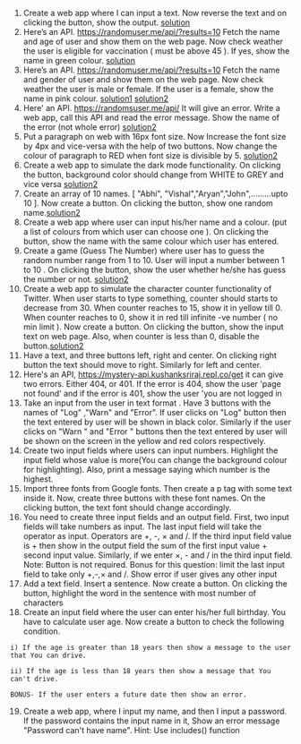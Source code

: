   1. Create a web app where I can input a text. Now reverse the text and on clicking the button, show the output. [solution](https://replit.com/@Vaibhav18Matere/splitreversejoin-for-loop#index.html)
  2. Here’s an API. https://randomuser.me/api/?results=10 Fetch the name and age of user and show them on the web page. Now check weather the user is eligible for vaccination ( must be above 45 ). If yes, show the name in green colour. [solution](https://replit.com/@Vaibhav18Matere/API-name-agegreater45-vaccination)
  3. Here’s an API. https://randomuser.me/api/?results=10  Fetch the name and gender of user and show them on the web page. Now check weather the user is male or female. If the user is a female, show the name in pink colour. [solution1](https://replit.com/@Vaibhav18Matere/API-greater-malefemale-check-greater-color) [solution2](https://stackblitz.com/edit/react-mjdgs3?file=src/App.js)
  4. Here' an API. https://randomsuser.me/api/ It will give an error. Write a web app, call this API and read the error message. Show the name of the error (not whole error) [solution2](https://stackblitz.com/edit/react-m9hhs3?file=src/App.js)
  5. Put a paragraph on web with 16px font size. Now Increase the font size by 4px and vice-versa with the help of two buttons. Now change the colour of paragraph to RED when font size is divisible by 5. [solution2](https://stackblitz.com/edit/react-5rmuhe?file=src/App.js)
  6. Create a web app to simulate the dark mode functionality. On clicking the button, background color should change from WHITE to GREY and vice versa [solution2](https://stackblitz.com/edit/react-wkx9wz?file=src/App.js)
  7. Create an array of 10 names. [ "Abhi", "Vishal","Aryan","John",.........upto 10 ]. Now create a button. On clicking the button, show one random name.[solution2](https://stackblitz.com/edit/react-m2wrmh?file=src/App.js)
  8. Create a web app where user can input his/her name and a colour. (put a list of colours from which user can choose one ). On clicking the button, show the name with the same colour which user has entered.
  9. Create a game (Guess The Number) where user has to guess the random number range from 1 to 10. User will input a number between 1 to 10 . On clicking the button, show the user whether he/she has guess the number or not. [solution2](https://stackblitz.com/edit/web-platform-p4xuqs?file=script.js)
  10. Create a web app to simulate the character counter functionality of Twitter. When user starts to type something, counter should starts to decrease from 30. When counter reaches to 15, show it in yellow till 0. When counter reaches to 0, show it in red till infinite -ve number ( no min limit ). Now create a button. On clicking the button, show the input text on web page. Also, when counter is less than 0, disable the button.[solution2](https://stackblitz.com/edit/react-8enkr9?file=src/App.js)
  11.  Have a text, and three buttons left, right and center. On clicking right button the text should move to right. Similarly for left and center.
  12.  Here's an API, https://mystery-api.kushanksriraj.repl.co/get it can give two errors. Either 404, or 401. If the error is 404, show the user 'page not found' and if the error is 401, show the user 'you are not logged in
  13.  Take an input from the user in text format . Have 3 buttons with the names of "Log" ,"Warn" and "Error". If user clicks on "Log" button then the text entered by user will be shown in black color. Similarly if the user clicks on "Warn " and "Error " buttons then the text entered by user will be shown on the screen in the yellow and red colors respectively.
  14.  Create two input fields where users can input numbers. Highlight the input field whose value is more(You can change the background colour for highlighting). Also, print a message saying which number is the highest.
  15.  Import three fonts from Google fonts. Then create a p tag with some text inside it. Now, create three buttons with these font names. On the clicking button, the text font should change accordingly.
  16.  You need to create three input fields and an output field. First, two input fields will take numbers as input. The last input field will take the operator as input. Operators are +, -, × and /. If the third input field value is + then show in the output field the sum of the first input value + second input value. Similarly, if we enter ×, - and / in the third input field. Note: Button is not required. Bonus for this question: limit the last input field to take only +,-,× and /. Show error if user gives any other input
  17.  Add a text field. Insert a sentence. Now create a button. On clicking the button, highlight the word in the sentence with most number of characters
  18.  Create an input field where the user can enter his/her full birthday. You have to calculate user age. Now create a button to check the following condition.
    
    i) If the age is greater than 18 years then show a message to the user that You can drive.
    
    ii) If the age is less than 18 years then show a message that You can't drive.
    
    BONUS- If the user enters a future date then show an error.
    
  19. Create a web app, where I input my name, and then I input a password. If the password contains the input name in it, Show an error message "Password can't have name". Hint: Use includes() function
    
